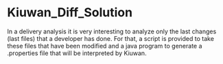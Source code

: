 # Kiuwan_Diff_Solution
In a delivery analysis it is very interesting to analyze only the last changes (last files) that a developer has done. For that, a script is provided to take these files that have been modified and a java program to generate a .properties file that will be interpreted by Kiuwan.
